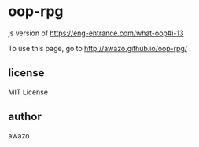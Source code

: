 # oop-rpg
js version of https://eng-entrance.com/what-oop#i-13

To use this page, go to http://awazo.github.io/oop-rpg/ .

## license
MIT License

## author
awazo

